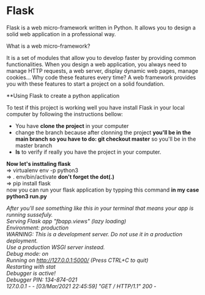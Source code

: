 # Flask

Flask is a web micro-framework written in Python. It allows you to design a solid web application in a professional way.

What is a web micro-framework?

It is a set of modules that allow you to develop faster by providing common functionalities. When you design a web application, you always need to manage HTTP requests, a web server, display dynamic web pages, manage cookies... Why code these features every time? A web framework provides you with these features to start a project on a solid foundation.


**Using Flask to create a python application  



To test if this project is working well you have install Flask in your local computer by following the instructions bellow:  
- You have **clone the project** in your computer  
- change the branch because after clonning the project **you'll be in the main branch so you have to do: git checkout master**  so you'll be in the master branch  
- **ls** to verify if really you have the project in your computer.  

**Now let's insttaling flask**   
=> virtualenv env -p python3  
=> . env/bin/activate **don't forget the dot(.)**  
=> pip install flask  
now you can run your flask application by typping this command **in my case**  
**python3 run.py**  

*After you'll see something like this in your terminal that means your app is running sussefuly.  
 Serving Flask app "fbapp.views" (lazy loading)*  
 *Environment: production*  
   *WARNING: This is a development server. Do not use it in a production deployment.*  
   *Use a production WSGI server instead.*  
 *Debug mode: on*  
 *Running on http://127.0.0.1:5000/ (Press CTRL+C to quit)*  
 *Restarting with stat*  
 *Debugger is active!*  
 *Debugger PIN: 134-874-021*  
*127.0.0.1 - - [03/Mar/2021 22:45:59] "GET / HTTP/1.1" 200 -*  

